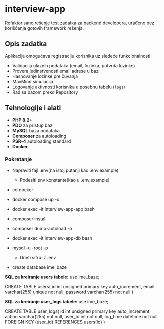 # interview-app

Refaktorisano rešenje test zadatka za backend developera, urađeno bez korišćenja gotovih framework rešenja.  
## Opis zadatka

Aplikacija omogućava registraciju korisnika uz sledeće funkcionalnosti:

- Validacija ulaznih podataka (email, lozinka, potvrda lozinke)
- Provera jedinstvenosti email adrese u bazi
- Hashovanje lozinke pre čuvanja
- MaxMind simulacija
- Logovanje aktivnosti korisnika u posebnu tabelu (`logs`)
- Rad sa bazom preko Repository
  
## Tehnologije i alati

- **PHP 8.2+**
- **PDO** za pristup bazi
- **MySQL** baza podataka
- **Composer** za autoloading
- **PSR-4** autoloading standard
- **Docker**

### Pokretanje

- Napraviti fajl .env(na istoj putanji kao .env.example)
  - Podesiti env konstante(kao u .env.example)
    
- cd docker
- docker compose up -d
- docker exec -it interview-app-app bash
- composer install
- composer dump-autoload -o
  
- docker exec -it interview-app-db bash
- mysql -u -root -p
  - Uneti sifru iz .env
- create database ime_baze

**SQL za kreiranje users tabele:**
  use ime_baze;

  CREATE TABLE users(
  id int unsigned primary key auto_increment,
  email varchar(255) unique not null,
  password varchar(255) not null
  )
  
**SQL za kreiranje user_logs tabele:**
  use ime_baze;
  
  CREATE TABLE user_logs(
  id int unsigned primary key auto_increment,
  action varchar(255) not null,
  user_id int not null,
  log_time datetime not null,
  FOREIGN KEY (user_id) REFERENCES users(id)
  )

